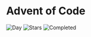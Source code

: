 # Advent of Code

![Day](https://img.shields.io/badge/day%20📅-2-blue) ![Stars](https://img.shields.io/badge/stars%20⭐-2-yellow) ![Completed](https://img.shields.io/badge/days%20completed-1-red)